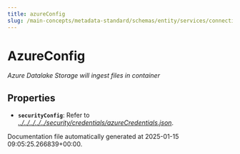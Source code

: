 ```yaml
---
title: azureConfig
slug: /main-concepts/metadata-standard/schemas/entity/services/connections/database/datalake/azureconfig
---
```


# AzureConfig

*Azure Datalake Storage will ingest files in container*

## Properties

- **`securityConfig`**: Refer to *[../../../../../security/credentials/azureCredentials.json](#/../../../../security/credentials/azureCredentials.json)*.


Documentation file automatically generated at 2025-01-15 09:05:25.266839+00:00.
